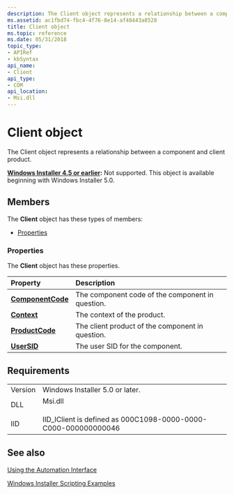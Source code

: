 ```yaml
---
description: The Client object represents a relationship between a component and client product.
ms.assetid: ac1fbd74-fbc4-4f76-8e14-af48443a8528
title: Client object
ms.topic: reference
ms.date: 05/31/2018
topic_type: 
- APIRef
- kbSyntax
api_name: 
- Client
api_type: 
- COM
api_location: 
- Msi.dll
---
```


# Client object

The Client object represents a relationship between a component and client product.

**[Windows Installer 4.5 or earlier](not-supported-in-windows-installer-4-5.md):** Not supported. This object is available beginning with Windows Installer 5.0.

## Members

The **Client** object has these types of members:

-   [Properties](#properties)

### Properties

The **Client** object has these properties.



| Property                                                 | Description                                                 |
|:---------------------------------------------------------|:------------------------------------------------------------|
| [**ComponentCode**](client-componentcode.md)<br/> | The component code of the component in question.<br/> |
| [**Context**](client-context.md)<br/>             | The context of the product.<br/>                      |
| [**ProductCode**](client-productcode.md)<br/>     | The client product of the component in question.<br/> |
| [**UserSID**](client-usersid.md)<br/>             | The user SID for the component.<br/>                  |



 

## Requirements



|                    |                                                                                    |
|--------------------|------------------------------------------------------------------------------------|
| Version<br/> | Windows Installer 5.0 or later.<br/>                                         |
| DLL<br/>     | <dl> <dt>Msi.dll</dt> </dl> |
| IID<br/>     | IID\_IClient is defined as 000C1098-0000-0000-C000-000000000046<br/>         |



## See also

<dl> <dt>

[Using the Automation Interface](using-the-automation-interface.md)
</dt> <dt>

[Windows Installer Scripting Examples](windows-installer-scripting-examples.md)
</dt> </dl>

 

 




